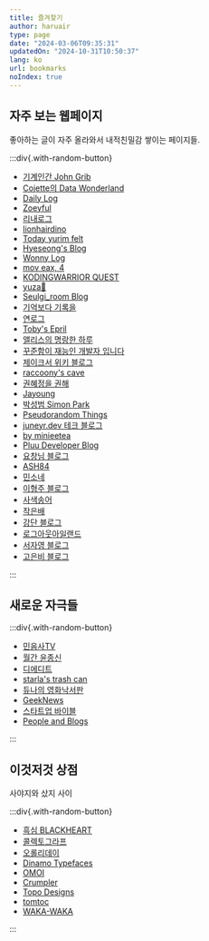 ```yaml
---
title: 즐겨찾기
author: haruair
type: page
date: "2024-03-06T09:35:31"
updatedOn: "2024-10-31T10:50:37"
lang: ko
url: bookmarks 
noIndex: true
---
```


## 자주 보는 웹페이지

좋아하는 글이 자주 올라와서 내적친밀감 쌓이는 페이지들.

:::div{.with-random-button}

- [기계인간 John Grib](https://johngrib.github.io/)
- [Cojette의 Data Wonderland](https://cojette.github.io/)
- [Daily Log](https://jiyeonseo.github.io/)
- [Zoeyful](https://joeyful52.tistory.com/)
- [리내로그](https://rinae.dev/)
- [lionhairdino](https://lionhairdino.github.io/)
- [Today yurim felt](https://milooy.github.io/)
- [Hyeseong's Blog](https://blog.cometkim.kr/)
- [Wonny Log](https://wonny.space/writing)
- [mov eax, 4](https://www.leonkim.net/)
- [KODINGWARRIOR QUEST](https://kodingwarrior.github.io/posts/)
- [yuza🍊](https://nvrtmd.hashnode.dev/)
- [Seulgi_room Blog](https://www.seulgi-room.kr/)
- [기억보다 기록을](https://jojoldu.tistory.com/)
- [연로그](https://yeonyeon.tistory.com/)
- [Toby's Epril](https://tobyepril.tistory.com/)
- [앨리스의 명랑한 하루](https://yeoneui.com/)
- [꾸준함이 재능인 개발자 입니다](https://ddururiiiiiii.tistory.com/)
- [제이크서 위키 블로그](https://jake-seo-dev.tistory.com/)
- [raccoony's cave](https://blog.raccoony.dev/)
- [권혜정을 권해](https://kwonejeong.tistory.com/)
- [Jayoung](https://jayoung.blog/)
- [박성범 Simon Park](https://parksb.github.io/articles.html)
- [Pseudorandom Things](https://pseudorandomstring.wordpress.com/)
- [juneyr.dev 테크 블로그](https://juneyr.dev/)
- [by minieetea](https://minieetea.com/)
- [Pluu Developer Blog](https://pluu.github.io/)
- [요창님 블로그](https://medium.com/@totuworld)
- [ASH84](https://ash84.io/)
- [민소네](https://minsone.github.io/)
- [이형주 블로그](https://www.hyungjoo.me/)
- [사색송어](https://ahnheejong.name/)
- [작은배](https://jagunbae.com/)
- [강단 블로그](https://kangminsuk.com/ko/)
- [로그아웃아일랜드](https://www.logoutisland.com/)
- [서자영 블로그](https://jayoung.blog/)
- [고은비 블로그](https://eunbiko.com/)

:::

## 새로운 자극들

:::div{.with-random-button}

- [민음사TV](https://www.youtube.com/@minumsaTV)
- [월간 윤종신](https://yoonjongshin.com/)
- [디에디트](https://the-edit.co.kr/)
- [starla's trash can](https://starlakim.wordpress.com/)
- [듀나의 영화낙서판](http://www.djuna.kr/xe/review)
- [GeekNews](https://news.hada.io/)
- [스타트업 바이블](https://www.thestartupbible.com/)
- [People and Blogs](https://peopleandblogs.com/)

:::

## 이것저것 상점

사야지와 샀지 사이

:::div{.with-random-button}

- [흑심 BLACKHEART](https://blackheart.kr/)
- [콜렉토그라프](https://collectograph.com/)
- [오롤리데이](https://www.oh-lolly-day.com/)
- [Dinamo Typefaces](https://abcdinamo.com/)
- [OMOI](https://omoionline.com/)
- [Crumpler](https://www.crumpler.com/)
- [Topo Designs](https://topodesigns.com/)
- [tomtoc](https://www.tomtoc.com/)
- [WAKA-WAKA](https://wakawaka.world/)

:::

